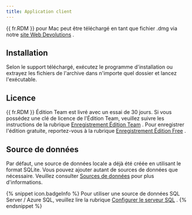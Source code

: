 ```yaml
---
title: Application client
---
```

{{ fr.RDM }} pour Mac peut être téléchargé en tant que fichier .dmg via notre [site Web Devolutions](https://devolutions.net/fr/remote-desktop-manager/home/download) .  

## Installation 

Selon le support téléchargé, exécutez le programme d'installation ou extrayez les fichiers de l'archive dans n'importe quel dossier et lancez l'exécutable. 

## Licence 

{{ fr.RDM }} Édition Team est livré avec un essai de 30 jours. Si vous possédez une clé de licence de l'Édition Team, veuillez suivre les instructions de la rubrique [Enregistrement Édition Team](/fr/rdm/mac/installation/client/registration/team-edition/) . Pour enregistrer l'édition gratuite, reportez-vous à la rubrique [Enregistrement Édition Free](/fr/rdm/mac/installation/client/registration/trial-request/) . 

## Source de données 

Par défaut, une source de données locale a déjà été créée en utilisant le format SQLite. Vous pouvez ajouter autant de sources de données que nécessaire. Veuillez consulter [Sources de données](/fr/rdm/mac/data-sources/) pour plus d'informations. 

{% snippet icon.badgeInfo %} 
Pour utiliser une source de données SQL Server / Azure SQL, veuillez lire la rubrique [Configurer le serveur SQL](/fr/rdm/mac/installation/configure-sql-server/) . 
{% endsnippet %}
 

